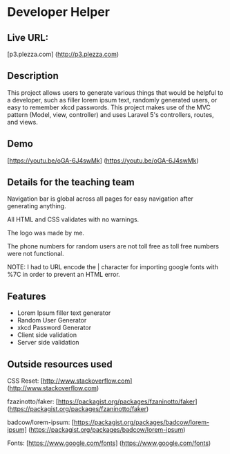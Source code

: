 # Developer Helper

## Live URL:

[p3.plezza.com] (http://p3.plezza.com)

## Description

This project allows users to generate various things that would be helpful to a developer, such as filler lorem ipsum text, randomly generated users, or easy to remember xkcd passwords. This project makes use of the MVC pattern (Model, view, controller) and uses Laravel 5's controllers, routes, and views.

## Demo

[https://youtu.be/oGA-6J4swMk] (https://youtu.be/oGA-6J4swMk)

## Details for the teaching team

Navigation bar is global across all pages for easy navigation after generating anything.

All HTML and CSS validates with no warnings.

The logo was made by me.

The phone numbers for random users are not toll free as toll free numbers were not functional.

NOTE: I had to URL encode the | character for importing google fonts with %7C in order to prevent an HTML error.

## Features

* Lorem Ipsum filler text generator
* Random User Generator
* xkcd Password Generator
* Client side validation
* Server side validation

## Outside resources used

CSS Reset: [http://www.stackoverflow.com] (http://www.stackoverflow.com)

fzazinotto/faker: [https://packagist.org/packages/fzaninotto/faker] (https://packagist.org/packages/fzaninotto/faker)

badcow/lorem-ipsum: [https://packagist.org/packages/badcow/lorem-ipsum] (https://packagist.org/packages/badcow/lorem-ipsum)

Fonts: [https://www.google.com/fonts] (https://www.google.com/fonts)
